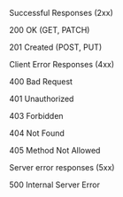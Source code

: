 Successful Responses (2xx)

200 OK (GET, PATCH)

201 Created (POST, PUT)

Client Error Responses (4xx)

400 Bad Request

401 Unauthorized

403 Forbidden

404 Not Found

405 Method Not Allowed

Server error responses (5xx)

500 Internal Server Error